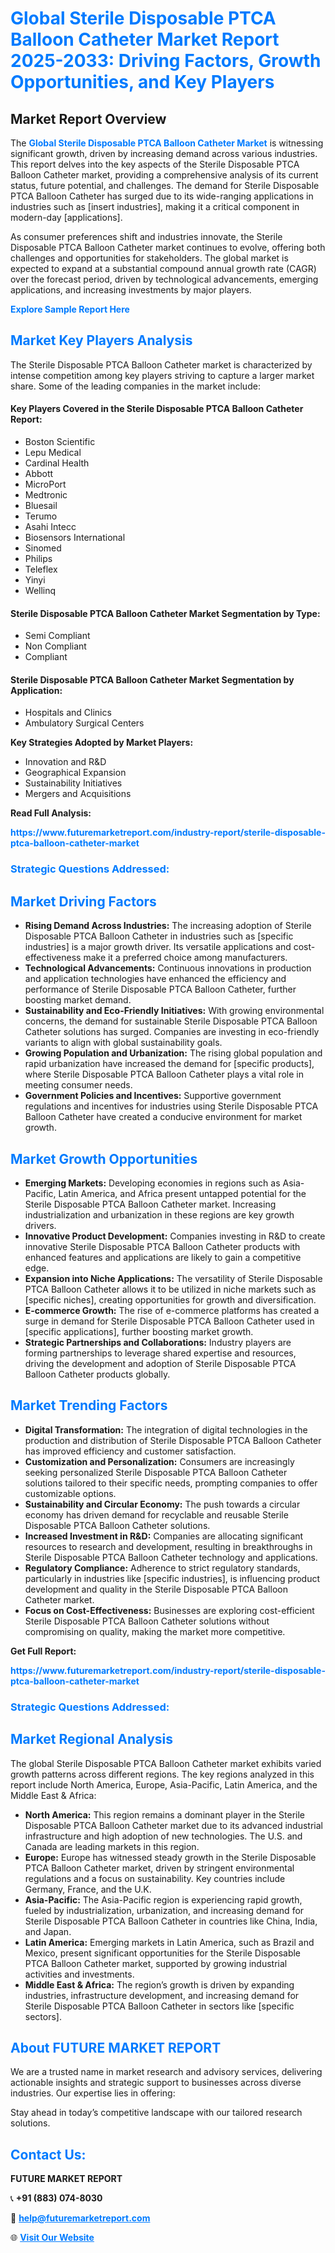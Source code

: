 <h1 style="color: #007BFF;">Global Sterile Disposable PTCA Balloon Catheter Market Report 2025-2033: Driving Factors, Growth Opportunities, and Key Players</h1>

<section id="overview">
<h2>Market Report Overview</h2>
<p>The <a href="https://www.futuremarketreport.com/industry-report/sterile-disposable-ptca-balloon-catheter-market" style="color: #007BFF; text-decoration: none;"><strong>Global Sterile Disposable PTCA Balloon Catheter Market</strong></a> is witnessing significant growth, driven by increasing demand across various industries. This report delves into the key aspects of the Sterile Disposable PTCA Balloon Catheter market, providing a comprehensive analysis of its current status, future potential, and challenges. The demand for Sterile Disposable PTCA Balloon Catheter has surged due to its wide-ranging applications in industries such as [insert industries], making it a critical component in modern-day [applications].</p>
<p>As consumer preferences shift and industries innovate, the Sterile Disposable PTCA Balloon Catheter market continues to evolve, offering both challenges and opportunities for stakeholders. The global market is expected to expand at a substantial compound annual growth rate (CAGR) over the forecast period, driven by technological advancements, emerging applications, and increasing investments by major players.</p>
</section>

<section id="overview">
<p><a href="https://www.futuremarketreport.com/request-sample/reportId=79629" style="color: #007BFF; text-decoration: none;"><strong>Explore Sample Report Here</strong></a></p>
</section>

<section id="key-players">
<h2 style="color: #007BFF;">Market Key Players Analysis</h2>
<p>The Sterile Disposable PTCA Balloon Catheter market is characterized by intense competition among key players striving to capture a larger market share. Some of the leading companies in the market include:</p>
<h4>Key Players Covered in the Sterile Disposable PTCA Balloon Catheter Report:</h4>
<ul><li>Boston Scientific</li><li>Lepu Medical</li><li>Cardinal Health</li><li>Abbott</li><li>MicroPort</li><li>Medtronic</li><li>Bluesail</li><li>Terumo</li><li>Asahi Intecc</li><li>Biosensors International</li><li>Sinomed</li><li>Philips</li><li>Teleflex</li><li>Yinyi</li><li>Wellinq</li></ul>
<h4>Sterile Disposable PTCA Balloon Catheter Market Segmentation by Type:</h4>
<ul><li>Semi Compliant</li><li>Non Compliant</li><li>Compliant</li></ul>

<h4>Sterile Disposable PTCA Balloon Catheter Market Segmentation by Application:</h4>
<ul><li>Hospitals and Clinics</li><li>Ambulatory Surgical Centers</li></ul>
<p><strong>Key Strategies Adopted by Market Players:</strong></p>
<ul>
<li>Innovation and R&D</li>
<li>Geographical Expansion</li>
<li>Sustainability Initiatives</li>
<li>Mergers and Acquisitions</li>
</ul>
</section>

<section>
<p><strong>Read Full Analysis: </strong></p><a href="https://www.futuremarketreport.com/industry-report/sterile-disposable-ptca-balloon-catheter-market" style="color: #007BFF; text-decoration: none;"><strong>https://www.futuremarketreport.com/industry-report/sterile-disposable-ptca-balloon-catheter-market</strong></a>
<h3 style="color: #007BFF;">Strategic Questions Addressed:</h3>
</section>

<section id="driving-factors">
<h2 style="color: #007BFF;">Market Driving Factors</h2>
<ul>
<li><strong>Rising Demand Across Industries:</strong> The increasing adoption of Sterile Disposable PTCA Balloon Catheter in industries such as [specific industries] is a major growth driver. Its versatile applications and cost-effectiveness make it a preferred choice among manufacturers.</li>
<li><strong>Technological Advancements:</strong> Continuous innovations in production and application technologies have enhanced the efficiency and performance of Sterile Disposable PTCA Balloon Catheter, further boosting market demand.</li>
<li><strong>Sustainability and Eco-Friendly Initiatives:</strong> With growing environmental concerns, the demand for sustainable Sterile Disposable PTCA Balloon Catheter solutions has surged. Companies are investing in eco-friendly variants to align with global sustainability goals.</li>
<li><strong>Growing Population and Urbanization:</strong> The rising global population and rapid urbanization have increased the demand for [specific products], where Sterile Disposable PTCA Balloon Catheter plays a vital role in meeting consumer needs.</li>
<li><strong>Government Policies and Incentives:</strong> Supportive government regulations and incentives for industries using Sterile Disposable PTCA Balloon Catheter have created a conducive environment for market growth.</li>
</ul>
</section>

<section id="growth-opportunities">
<h2 style="color: #007BFF;">Market Growth Opportunities</h2>
<ul>
<li><strong>Emerging Markets:</strong> Developing economies in regions such as Asia-Pacific, Latin America, and Africa present untapped potential for the Sterile Disposable PTCA Balloon Catheter market. Increasing industrialization and urbanization in these regions are key growth drivers.</li>
<li><strong>Innovative Product Development:</strong> Companies investing in R&D to create innovative Sterile Disposable PTCA Balloon Catheter products with enhanced features and applications are likely to gain a competitive edge.</li>
<li><strong>Expansion into Niche Applications:</strong> The versatility of Sterile Disposable PTCA Balloon Catheter allows it to be utilized in niche markets such as [specific niches], creating opportunities for growth and diversification.</li>
<li><strong>E-commerce Growth:</strong> The rise of e-commerce platforms has created a surge in demand for Sterile Disposable PTCA Balloon Catheter used in [specific applications], further boosting market growth.</li>
<li><strong>Strategic Partnerships and Collaborations:</strong> Industry players are forming partnerships to leverage shared expertise and resources, driving the development and adoption of Sterile Disposable PTCA Balloon Catheter products globally.</li>
</ul>
</section>

<section id="trending-factors">
<h2 style="color: #007BFF;">Market Trending Factors</h2>
<ul>
<li><strong>Digital Transformation:</strong> The integration of digital technologies in the production and distribution of Sterile Disposable PTCA Balloon Catheter has improved efficiency and customer satisfaction.</li>
<li><strong>Customization and Personalization:</strong> Consumers are increasingly seeking personalized Sterile Disposable PTCA Balloon Catheter solutions tailored to their specific needs, prompting companies to offer customizable options.</li>
<li><strong>Sustainability and Circular Economy:</strong> The push towards a circular economy has driven demand for recyclable and reusable Sterile Disposable PTCA Balloon Catheter solutions.</li>
<li><strong>Increased Investment in R&D:</strong> Companies are allocating significant resources to research and development, resulting in breakthroughs in Sterile Disposable PTCA Balloon Catheter technology and applications.</li>
<li><strong>Regulatory Compliance:</strong> Adherence to strict regulatory standards, particularly in industries like [specific industries], is influencing product development and quality in the Sterile Disposable PTCA Balloon Catheter market.</li>
<li><strong>Focus on Cost-Effectiveness:</strong> Businesses are exploring cost-efficient Sterile Disposable PTCA Balloon Catheter solutions without compromising on quality, making the market more competitive.</li>
</ul>
</section>

<section>
<p><strong>Get Full Report: </strong></p><a href="https://www.futuremarketreport.com/industry-report/sterile-disposable-ptca-balloon-catheter-market" style="color: #007BFF; text-decoration: none;"><strong>https://www.futuremarketreport.com/industry-report/sterile-disposable-ptca-balloon-catheter-market</strong></a>
<h3 style="color: #007BFF;">Strategic Questions Addressed:</h3>
</section>


<section id="regional-analysis">
<h2 style="color: #007BFF;">Market Regional Analysis</h2>
<p>The global Sterile Disposable PTCA Balloon Catheter market exhibits varied growth patterns across different regions. The key regions analyzed in this report include North America, Europe, Asia-Pacific, Latin America, and the Middle East & Africa:</p>
<ul>
<li><strong>North America:</strong> This region remains a dominant player in the Sterile Disposable PTCA Balloon Catheter market due to its advanced industrial infrastructure and high adoption of new technologies. The U.S. and Canada are leading markets in this region.</li>
<li><strong>Europe:</strong> Europe has witnessed steady growth in the Sterile Disposable PTCA Balloon Catheter market, driven by stringent environmental regulations and a focus on sustainability. Key countries include Germany, France, and the U.K.</li>
<li><strong>Asia-Pacific:</strong> The Asia-Pacific region is experiencing rapid growth, fueled by industrialization, urbanization, and increasing demand for Sterile Disposable PTCA Balloon Catheter in countries like China, India, and Japan.</li>
<li><strong>Latin America:</strong> Emerging markets in Latin America, such as Brazil and Mexico, present significant opportunities for the Sterile Disposable PTCA Balloon Catheter market, supported by growing industrial activities and investments.</li>
<li><strong>Middle East & Africa:</strong> The region’s growth is driven by expanding industries, infrastructure development, and increasing demand for Sterile Disposable PTCA Balloon Catheter in sectors like [specific sectors].</li>
</ul>
</section>

<footer>
<h2 style="color: #007BFF;">About FUTURE MARKET REPORT</h2>
<p>We are a trusted name in market research and advisory services, delivering actionable insights and strategic support to businesses across diverse industries. Our expertise lies in offering:</p>

<p>Stay ahead in today’s competitive landscape with our tailored research solutions.</p>

<h2 style="color: #007BFF;">Contact Us:</h2>
<p><strong>FUTURE MARKET REPORT</strong></p>
<p>📞 <strong>+91 (883) 074-8030</strong></p>
<p>📧 <strong><a href="mailto:help@futuremarketreport.com" style="color: #007BFF;">help@futuremarketreport.com</a></strong></p>
<p>🌐 <strong><a href="https://www.futuremarketreport.com/" style="color: #007BFF;">Visit Our Website</a></strong></p>
</footer>